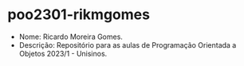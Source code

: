# poo2301-rikmgomes
- Nome: Ricardo Moreira Gomes.
- Descrição: Repositório para as aulas de Programação Orientada a Objetos 2023/1 - Unisinos.
